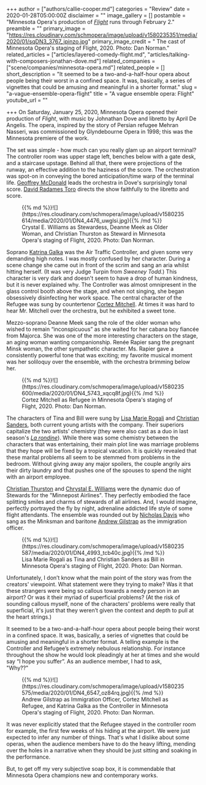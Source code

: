 +++
author = ["authors/callie-cooper.md"]
categories = "Review"
date = 2020-01-28T05:00:00Z
disclaimer = ""
image_gallery = []
postamble = "Minnesota Opera's production of [_Flight_](https://mnopera.org/shows-tickets/) runs through February 2."
preamble = ""
primary_image = "https://res.cloudinary.com/schmopera/image/upload/v1580235351/media/2020/01/sqDN3_3767_jpinzo.jpg"
primary_image_credit = " The cast of Minnesota Opera's staging of Flight, 2020. Photo: Dan Norman."
related_articles = ["articles/layered-comedy-flight.md", "articles/talking-with-composers-jonathan-dove.md"]
related_companies = ["scene/companies/minnesota-opera.md"]
related_people = []
short_description = "It seemed to be a two-and-a-half-hour opera about people being their worst in a confined space. It was, basically, a series of vignettes that could be amusing and meaningful in a shorter format."
slug = "a-vague-ensemble-opera-flight"
title = "A vague ensemble opera: Flight"
youtube_url = ""

+++
On Saturday, January 25, 2020, Minnesota Opera opened their production of _Flight_, with music by Johnathan Dove and libretto by April De Angelis. The opera, inspired by the story of Persian refugee Mehran Nasseri, was commissioned by Glyndebourne Opera in 1998; this was the Minnesota premiere of the work.

The set was simple - how much can you really glam up an airport terminal? The controller room was upper stage left, benches below with a gate desk, and a staircase upstage. Behind all that, there were projections of the runway, an effective addition to the haziness of the score. The orchestration was spot-on in conveying the bored anticipation/time warp of the terminal life. [Geoffrey McDonald](https://www.geoffreyandrewmcdonald.com/) leads the orchestra in Dove's surprisingly tonal score. [David Radames Toro](https://www.dtorodirects.com/) directs the show faithfully to the libretto and score.

<figure data-type="image">{{% md %}}![](https://res.cloudinary.com/schmopera/image/upload/v1580235614/media/2020/01/DN4_4476_uwglsi.jpg){{% /md %}}

<figcaption>Crystal E. Williams as Stewardess, Deanne Meek as Older Woman, and Christian Thurston as Steward in Minnesota Opera's staging of Flight, 2020. Photo: Dan Norman.</figcaption>  
</figure>

Soprano [Katrina Galka](http://katrinagalka.com/) was the Air Traffic Controller, and given some very demanding high notes. I was mostly confused by her character. During a scene change she came out in front of the scrim and sang an aria whilst hitting herself. (It was very Judge Turpin from _Sweeney Todd_.) This character is very dark and doesn't seem to have a drop of human kindness, but it is never explained why. The Controller was almost omnipresent in the glass control booth above the stage, and when not singing, she began obsessively disinfecting her work space.  The central character of the Refugee was sung by countertenor [Cortez Mitchell](https://www.chanticleer.org/cortez-mitchell/). At times it was hard to hear Mr. Mitchell over the orchestra, but he exhibited a sweet tone.

Mezzo-soprano Deanne Meek sang the role of the older woman who wished to remain “inconspicuous” as she waited for her cabana boy fiancée from Majorca. She was one of the more interesting characters on the stage, an aging woman wanting companionship. Renée Rapier sang the pregnant Minsk woman, the other sympathetic character. Ms. Rapier gave  a consistently powerful tone that was exciting; my favorite musical moment was her soliloquy over the ensemble, with the orchestra brimming below her.

<figure data-type="image">{{% md %}}![](https://res.cloudinary.com/schmopera/image/upload/v1580235600/media/2020/01/DN4_5743_xqcq8f.jpg){{% /md %}}

<figcaption>Cortez Mitchell as Refugee in Minnesota Opera's staging of Flight, 2020. Photo: Dan Norman.</figcaption>  
</figure>

The characters of Tina and Bill were sung by [Lisa Marie Rogali](/scene/people/lisa-marie-rogali/) and [Christian Sanders](/scene/people/christian-sanders/), both current young artists with the company. Their superiors capitalize the two artists' chemistry (they were also cast as a duo in last season's [_La rondine_](/kept-women-a-snapshot-of-life-in-la-rondine/)). While there was some chemistry between the characters that was entertaining, their main plot line was marriage problems that they hope will be fixed by a tropical vacation. It is quickly revealed that these marital problems all seem to be stemmed from problems in the bedroom. Without giving away any major spoilers, the couple angrily airs their dirty laundry and that pushes one of the spouses to spend the night with an airport employee.

[Christian Thurston](https://mnopera.org/biography/christian-thurston/) and [Chrystal E. Williams](https://mnopera.org/biography/chrystal-e-williams/) were the dynamic duo of Stewards for the "Minnepost Airlines". They perfectly embodied the face splitting smiles and charms of stewards of all airlines. And, I would imagine, perfectly portrayed the fly by night, adrenaline addicted life style of some flight attendants. The ensemble was rounded out by [Nicholas Davis](https://mnopera.org/biography/nicholas-davis/) who sang as the Minksman and baritone [Andrew Gilstrap](https://mnopera.org/biography/andrew-gilstrap/) as the immigration officer.

<figure data-type="image">{{% md %}}![](https://res.cloudinary.com/schmopera/image/upload/v1580235587/media/2020/01/DN4_4993_tcb40c.jpg){{% /md %}}

<figcaption>Lisa Marie Rogali as Tina and Christian Sanders as Bill in Minnesota Opera's staging of Flight, 2020. Photo: Dan Norman.</figcaption>  
</figure>

Unfortunately, I don’t know what the main point of the story was from the creators' viewpoint. What statement were they trying to make? Was it that these strangers were being so callous towards a needy person in an airport? Or was it their myriad of superficial problems? (At the risk of sounding callous myself, none of the characters' problems were really that superficial, it's just that they weren’t given the context and depth to pull at the heart strings.)

It seemed to be a two-and-a-half-hour opera about people being their worst in a confined space. It was, basically, a series of vignettes that could be amusing and meaningful in a shorter format. A telling example is the Controller and Refugee’s extremely nebulous relationship. For instance throughout the show he would look pleadingly at her at times and she would say “I hope you suffer”. As an audience member, I had to ask,  
"Why??"

<figure data-type="image">{{% md %}}![](https://res.cloudinary.com/schmopera/image/upload/v1580235575/media/2020/01/DN4_6547_oz84rq.jpg){{% /md %}}

<figcaption>Andrew Gilstrap as Immigration Officer, Cortez Mitchell as Refugee, and Katrina Galka as the Controller in Minnesota Opera's staging of Flight, 2020. Photo: Dan Norman.</figcaption>  
</figure>

It was never explicitly stated that the Refugee stayed in the controller room for example, the first few weeks of his hiding at the airport. We were just expected to infer any number of things. That's what I dislike about some operas, when the audience members have to do the heavy lifting, mending over the holes in a narrative when they should be just sitting and soaking in the performance.

But, to get off my very subjective soap box, it is commendable that Minnesota Opera champions new and contemporary works.